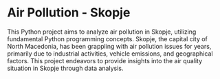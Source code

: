 # Air Pollution - Skopje
This Python project aims to analyze air pollution in Skopje, utilizing fundamental Python programming concepts. Skopje, the capital city of North Macedonia, has been grappling with air pollution issues for years, primarily due to industrial activities, vehicle emissions, and geographical factors. This project endeavors to provide insights into the air quality situation in Skopje through data analysis.
